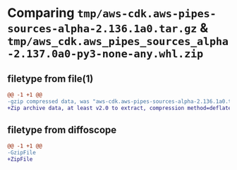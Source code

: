 # Comparing `tmp/aws-cdk.aws-pipes-sources-alpha-2.136.1a0.tar.gz` & `tmp/aws_cdk.aws_pipes_sources_alpha-2.137.0a0-py3-none-any.whl.zip`

## filetype from file(1)

```diff
@@ -1 +1 @@
-gzip compressed data, was "aws-cdk.aws-pipes-sources-alpha-2.136.1a0.tar", last modified: Tue Apr  9 23:16:09 2024, max compression
+Zip archive data, at least v2.0 to extract, compression method=deflate
```

## filetype from diffoscope

```diff
@@ -1 +1 @@
-GzipFile
+ZipFile
```


